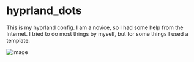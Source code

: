 # hyprland_dots
This is my hyprland config. I am a novice, so I had some help from the Internet. I tried to do most things by myself, but for some things I used a template.

![image](https://github.com/forkentiney/hyprland_dots/assets/136779764/e06caa08-072a-41b3-a172-44cf37a86644)
